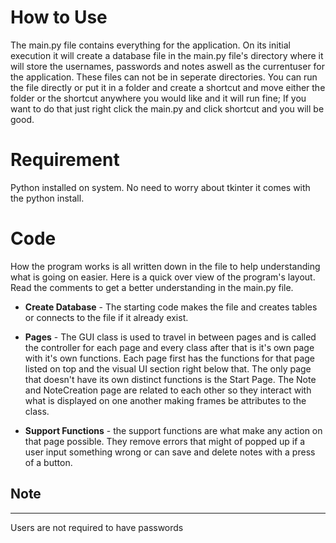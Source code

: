 # How to Use
The main.py file contains everything for the application. On its initial execution it will create a database file in the main.py file's directory where it will store the usernames, passwords and notes aswell as the currentuser for the application. These files can not be in seperate directories. You can run the file directly or put it in a folder and create a shortcut and move either the folder or the shortcut anywhere you would like and it will run fine; If you want to do that just right click the main.py and click shortcut and you will be good.

# Requirement
Python installed on system. No need to worry about tkinter it comes with the python install.

# Code
How the program works is all written down in the file to help understanding what is going on easier. Here is a quick over view of the program's layout. Read the comments to get a better understanding in the main.py file.

- **Create Database** - The starting code makes the file and creates tables or connects to the file if it already exist.

- **Pages** - The GUI class is used to travel in between pages and is called the controller for each page and every class after that is it's own page with it's own functions. Each page first has the functions for that page listed on top and the visual UI section right below that. The only page that doesn't have its own distinct functions is the Start Page. The Note and NoteCreation page are related to each other so they interact with what is displayed on one another making frames be attributes to the class.

- **Support Functions** - the support functions are what make any action on that page possible. They remove errors that might of popped up if a user input something wrong or can save and delete notes with a press of a button.

## Note
<hr>
Users are not required to have passwords

